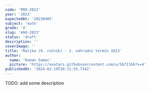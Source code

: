 ```yaml
---
code: 'M9D-2023'
year: '2023'
expectedAt: '20230405'
subject: 'math'
grade: '4'
slug: 'm9d-2023'
status: 'draft'
description: ''
coverImage: ''
title: 'Matika (9. ročník) - 2. náhradní termín 2023'
author:
  name: 'Roman Samec'
  picture: 'https://avatars.githubusercontent.com/u/5671166?v=4'
publishedAt: '2024-02-19T20:11:55.734Z'
---
```


TODO: add some description